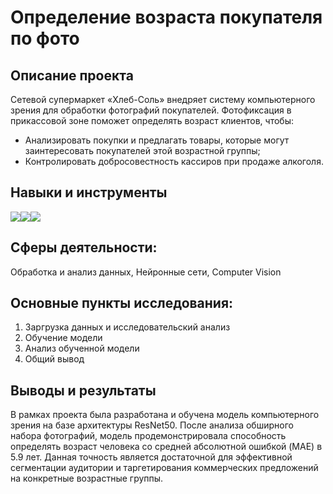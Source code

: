 # Определение возраста покупателя по фото

## Описание проекта
Сетевой супермаркет «Хлеб-Соль» внедряет систему компьютерного зрения для обработки фотографий покупателей. Фотофиксация в прикассовой зоне поможет определять возраст клиентов, чтобы:

- Анализировать покупки и предлагать товары, которые могут заинтересовать покупателей этой возрастной группы;
- Контролировать добросовестность кассиров при продаже алкоголя.

## Навыки и инструменты
<img src="https://img.shields.io/badge/Pandas-black?style=flat-square&logo=pandas&logoColor=orange"/><img src="https://img.shields.io/badge/Plotly-black?style=flat-square&logo=plotly&logoColor=orange"/><img src="https://img.shields.io/badge/Keras-black?style=flat-square&logo=keras&logoColor=orange"/>

## Сферы деятельности:
Обработка и анализ данных, Нейронные сети, Computer Vision

## Основные пункты исследования:
1. Заргрузка данных и исследовательский анализ
2. Обучение модели
3. Анализ обученной модели
4. Общий вывод

## Выводы и результаты
В рамках проекта была разработана и обучена модель компьютерного зрения на базе архитектуры ResNet50. После анализа обширного набора фотографий, модель продемонстрировала способность определять возраст человека со средней абсолютной ошибкой (MAE) в 5.9 лет. Данная точность является достаточной для эффективной сегментации аудитории и таргетирования коммерческих предложений на конкретные возрастные группы.
